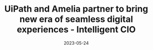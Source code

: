 ---
category:
- .nan
date: 2023-05-24
keyword_suggestion: ubuntu install docker
post_inspiration: https://www.intelligentcio.com/eu/2023/04/25/uipath-and-amelia-partner-to-bring-new-era-of-seamless-digital-experiences/
silot_terms: digital automation
title: UiPath and Amelia partner to bring new era of seamless digital experiences
  - Intelligent CIO
---